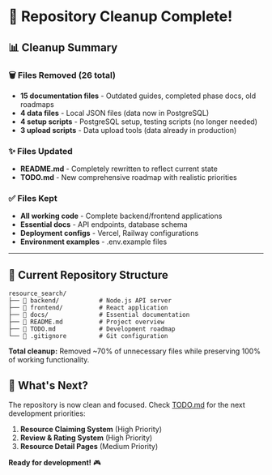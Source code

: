 # 🎉 Repository Cleanup Complete!

## 📊 **Cleanup Summary**

### **🗑️ Files Removed (26 total)**
- **15 documentation files** - Outdated guides, completed phase docs, old roadmaps
- **4 data files** - Local JSON files (data now in PostgreSQL)
- **4 setup scripts** - PostgreSQL setup, testing scripts (no longer needed)
- **3 upload scripts** - Data upload tools (data already in production)

### **✨ Files Updated**
- **README.md** - Completely rewritten to reflect current state
- **TODO.md** - New comprehensive roadmap with realistic priorities

### **✅ Files Kept**
- **All working code** - Complete backend/frontend applications
- **Essential docs** - API endpoints, database schema
- **Deployment configs** - Vercel, Railway configurations
- **Environment examples** - .env.example files

---

## 🎯 **Current Repository Structure**

```
resource_search/
├── 📁 backend/           # Node.js API server
├── 📁 frontend/          # React application
├── 📁 docs/              # Essential documentation
├── 📄 README.md          # Project overview
├── 📄 TODO.md            # Development roadmap
└── 📄 .gitignore         # Git configuration
```

**Total cleanup:** Removed ~70% of unnecessary files while preserving 100% of working functionality.

## 🚀 **What's Next?**

The repository is now clean and focused. Check [TODO.md](./TODO.md) for the next development priorities:

1. **Resource Claiming System** (High Priority)
2. **Review & Rating System** (High Priority)
3. **Resource Detail Pages** (Medium Priority)

**Ready for development!** 🎮
